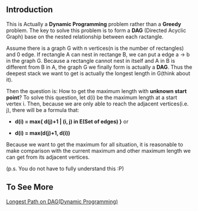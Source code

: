 ## Introduction

This is Actually a **Dynamic Programming** problem rather than a **Greedy** problem. The key to solve this problem is to form a **DAG** (Directed Acyclic Graph) base on the nested relationship between each ractangle.

Assume there is a graph G with n vertices(n is the number of rectangles) and 0 edge. If rectangle A can nest in rectange B, we can put a edge a -> b in the graph G. Because a rectangle cannot nest in itself and A in B is different from B in A, the graph G we finally form is actually a **DAG**. Thus the deepest stack we want to get is actually the longest length in G(think about it).

Then the question is: How to get the maximum length with **unknown start point**? To solve this question, let d(i) be the maximum length at a start vertex i. Then, because we are only able to reach the adjacent vertices(i.e. j), there will be a formula that:

 - **d(i) = max{ d(j)+1 | (i, j) in E(Set of edges) }** or
 
 
 - **d(i) = max(d(j)+1, d(i))**
 
 Because we want to get the maximum for all situation, it is reasonable to make comparison with the current maximum and other maximum length we can get from its adjacent vertices.

 (p.s. You do not have to fully understand this :P)

## To See More
[Longest Path on DAG(Dynamic Programming)](https://www.geeksforgeeks.org/longest-path-in-a-directed-acyclic-graph-dynamic-programming/)
